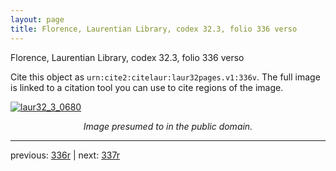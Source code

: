 ```yaml
---
layout: page
title: Florence, Laurentian Library, codex 32.3, folio 336 verso
---
```


Florence, Laurentian Library, codex 32.3, folio 336 verso

Cite this object as `urn:cite2:citelaur:laur32pages.v1:336v`.  The full image is linked to a citation tool you can use to cite regions of the image.

[![laur32_3_0680](http://www.homermultitext.org/iipsrv?IIIF=/project/homer/pyramidal/deepzoom/citelaur/laur32imgs/v1/laur32_3_0680.tif/full/800,/0/default.jpg)](http://www.homermultitext.org/ict2/?urn=urn:cite2:citelaur:laur32imgs.v1:laur32_3_0680) 

<p style="text-align: center; font-style: italic;">Image presumed to in the public domain.</p>

---

previous: [336r](../336r/) | next: [337r](../337r/)